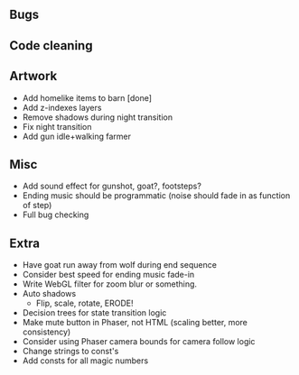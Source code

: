 Bugs
----

Code cleaning
-------------


Artwork
-------
- Add homelike items to barn [done]
- Add z-indexes layers
- Remove shadows during night transition
- Fix night transition
- Add gun idle+walking farmer

Misc
----
- Add sound effect for gunshot, goat?, footsteps?
- Ending music should be programmatic (noise should fade in as function of step)
- Full bug checking

Extra
-----
- Have goat run away from wolf during end sequence
- Consider best speed for ending music fade-in
- Write WebGL filter for zoom blur or something.
- Auto shadows
    + Flip, scale, rotate, ERODE!
- Decision trees for state transition logic
- Make mute button in Phaser, not HTML (scaling better, more consistency)
- Consider using Phaser camera bounds for camera follow logic
- Change strings to const's
- Add consts for all magic numbers